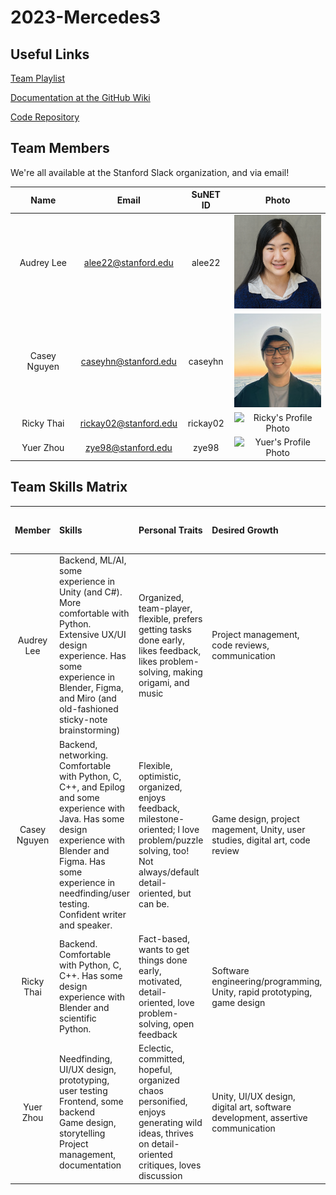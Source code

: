 # 2023-Mercedes3

##  Useful Links

[Team Playlist](<link here>)

[Documentation at the GitHub Wiki](<link here>)

[Code Repository](<link here>)

## Team Members

We're all available at the Stanford Slack organization, and via email!

|   **Name**    |       **Email**       | **SuNET ID** |                                            **Photo**                                            |
| :-----------: | :-------------------: | :----------: | :---------------------------------------------------------------------------------------------: |
|  Audrey Lee  | alee22@stanford.edu  | alee22  | <img src="https://github.com/Audrey-Lee88/audrey-lee88.github.io/blob/master/images/AudreyLee_square.jpg" alt="Audrey's Profile Photo" width="150" height="150" /> |
| Casey Nguyen |  caseyhn@stanford.edu  |   caseyhn    |  <img src="https://github.com/caseyhnguyen/images/blob/main/profile.jpg" alt="Casey's Profile Photo" width="150" height="150" />   |
|   Ricky Thai   | rickay02@stanford.edu |  rickay02    |   <img src="https://github.com/rickythai125/rickythai125.github.io/blob/main/6415014_Thai_KAVTP_Photo.JPG" alt="Ricky's Profile Photo" width="150" height="150" />   |
|  Yuer Zhou   | zye98@stanford.edu  |   zye98    |   <img src="img/profile/Yuer.jpg" alt="Yuer's Profile Photo" width="150" height="150" />    |

## Team Skills Matrix

| **Member** | **Skills**                                                                                                                                                   | **Personal Traits**                                                                                                                                       | **Desired Growth**                                                              | **Weaknesses**                                                                             | **Personality Tests & Hats (for fun!)**         |
| :--------: | :----------------------------------------------------------------------------------------------------------------------------------------------------------- | :-------------------------------------------------------------------------------------------------------------------------------------------------------- | :------------------------------------------------------------------------------ | :----------------------------------------------------------------------------------------- | :---------------------------------------------- |
|   Audrey Lee   | Backend, ML/AI, some experience in Unity (and C#). More comfortable with Python. Extensive UX/UI design experience. Has some experience in Blender, Figma, and Miro (and old-fashioned sticky-note brainstorming)| Organized, team-player, flexible, prefers getting tasks done early, likes feedback, likes problem-solving, making origami, and music | Project management, code reviews, communication | Lack of experience working in a software project that relies heavily on Github issues, frontend  | Blue Hat, INTJ                  |
|  Casey Nguyen  | Backend, networking. Comfortable with Python, C, C++, and Epilog and some experience with Java. Has some design experience with Blender and Figma. Has some experience in needfinding/user testing. Confident writer and speaker. <br> | Flexible, optimistic, organized, enjoys feedback, milestone-oriented; I love problem/puzzle solving, too! Not always/default detail-oriented, but can be. | Game design, project magement, Unity, user studies, digital art, code review    | Frontend, UI/UX design | White Hat, ISTJ           |
|    Ricky Thai    | Backend. Comfortable with Python, C, C++. Has some design experience with Blender and scientific Python.                  | Fact-based, wants to get things done early, motivated, detail-oriented, love problem-solving, open feedback                          | Software engineering/programming, Unity, rapid prototyping, game design         | Frontend, UI/UX design, Lack of experience working on group software project                             | White Hat, INFP           |
|  Yuer Zhou    | Needfinding, UI/UX design, prototyping, user testing <br> Frontend, some backend <br> Game design, storytelling <br> Project management, documentation       | Eclectic, committed, hopeful, organized chaos personified, enjoys generating wild ideas, thrives on detail-oriented critiques, loves discussion           | Unity, UI/UX design, digital art, software development, assertive communication | Devops, "putting all the tech things together," ML/AI, digital art                         | Green/Black Hat, IN(T&#124;F)J, Oreo Cheesecake |
